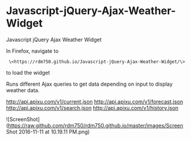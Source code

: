 # Javascript-jQuery-Ajax-Weather-Widget
Javascript jQuery Ajax Weather Widget

In Firefox, navigate to
```
 \<https://rdm750.github.io/Javascript-jQuery-Ajax-Weather-Widget/\>

```
to load the widget

Runs different Ajax queries to get data depending on input to display weather data. 

http://api.apixu.com/v1/current.json
http://api.apixu.com/v1/forecast.json
http://api.apixu.com/v1/search.json
http://api.apixu.com/v1/history.json

![ScreenShot](https://raw.github.com/rdm750/rdm750.github.io/master/images/Screen Shot 2016-11-11 at 10.19.11 PM.png)
